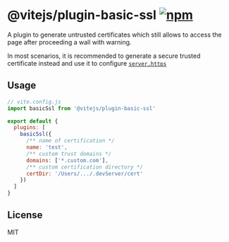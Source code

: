 # @vitejs/plugin-basic-ssl [![npm](https://img.shields.io/npm/v/@vitejs/plugin-basic-ssl.svg)](https://npmjs.com/package/@vitejs/plugin-basic-ssl)

A plugin to generate untrusted certificates which still allows to access the page after proceeding a wall with warning.

In most scenarios, it is recommended to generate a secure trusted certificate instead and use it to configure [`server.https`](https://vitejs.dev/config/server-options.html#server-https)

## Usage

```js
// vite.config.js
import basicSsl from '@vitejs/plugin-basic-ssl'

export default {
  plugins: [
    basicSsl({
      /** name of certification */
      name: 'test',
      /** custom trust domains */
      domains: ['*.custom.com'],
      /** custom certification directory */
      certDir: '/Users/.../.devServer/cert'
    })
  ]
}
```

## License

MIT
